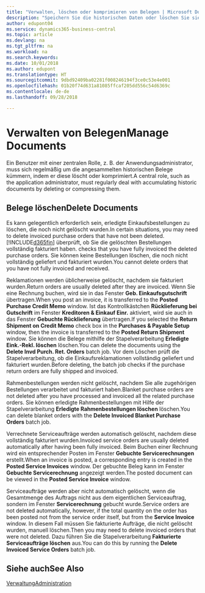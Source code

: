 ```yaml
---
title: "Verwalten, löschen oder komprimieren von Belegen | Microsoft Docs"
description: "Speichern Sie die historischen Daten oder löschen Sie sie."
author: edupont04
ms.service: dynamics365-business-central
ms.topic: article
ms.devlang: na
ms.tgt_pltfrm: na
ms.workload: na
ms.search.keywords: 
ms.date: 10/01/2018
ms.author: edupont
ms.translationtype: HT
ms.sourcegitcommit: 9dbd92409ba02281f008246194f3ce0c53e4e001
ms.openlocfilehash: 01b20f74d631a81085ffcaf205dd556c54d6369c
ms.contentlocale: de-de
ms.lasthandoff: 09/28/2018

---
```

# <a name="manage-documents"></a><span data-ttu-id="13e1f-103">Verwalten von Belegen</span><span class="sxs-lookup"><span data-stu-id="13e1f-103">Manage Documents</span></span>
<span data-ttu-id="13e1f-104">Ein Benutzer mit einer zentralen Rolle, z. B. der Anwendungsadministrator, muss sich regelmäßig um die angesammelten historischen Belege kümmern, indem er diese löscht oder komprimiert.</span><span class="sxs-lookup"><span data-stu-id="13e1f-104">A central role, such as the application administrator, must regularly deal with accumulating historic documents by deleting or compressing them.</span></span>  

## <a name="delete-documents"></a><span data-ttu-id="13e1f-105">Belege löschen</span><span class="sxs-lookup"><span data-stu-id="13e1f-105">Delete Documents</span></span>
<span data-ttu-id="13e1f-106">Es kann gelegentlich erforderlich sein, erledigte Einkaufsbestellungen zu löschen, die noch nicht gelöscht wurden.</span><span class="sxs-lookup"><span data-stu-id="13e1f-106">In certain situations, you may need to delete invoiced purchase orders that have not been deleted.</span></span> [!INCLUDE[d365fin](includes/d365fin_md.md)] <span data-ttu-id="13e1f-107">überprüft, ob Sie die gelöschten Bestellungen vollständig fakturiert haben.</span><span class="sxs-lookup"><span data-stu-id="13e1f-107"> checks that you have fully invoiced the deleted purchase orders.</span></span> <span data-ttu-id="13e1f-108">Sie können keine Bestellungen löschen, die noch nicht vollständig geliefert und fakturiert wurden.</span><span class="sxs-lookup"><span data-stu-id="13e1f-108">You cannot delete orders that you have not fully invoiced and received.</span></span>  

<span data-ttu-id="13e1f-109">Reklamationen werden üblicherweise gelöscht, nachdem sie fakturiert wurden.</span><span class="sxs-lookup"><span data-stu-id="13e1f-109">Return orders are usually deleted after they are invoiced.</span></span> <span data-ttu-id="13e1f-110">Wenn Sie eine Rechnung buchen, wird sie in das Fenster **Geb. Einkaufsgutschrift** übertragen.</span><span class="sxs-lookup"><span data-stu-id="13e1f-110">When you post an invoice, it is transferred to the **Posted Purchase Credit Memo** window.</span></span> <span data-ttu-id="13e1f-111">Ist das Kontrollkästchen **Rücklieferung bei Gutschrift** im Fenster **Kreditoren & Einkauf Einr.** aktiviert, wird sie auch in das Fenster **Gebuchte Rücklieferung** übertragen.</span><span class="sxs-lookup"><span data-stu-id="13e1f-111">If you selected the **Return Shipment on Credit Memo** check box in the **Purchases & Payable Setup** window, then the invoice is transferred to the **Posted Return Shipment** window.</span></span> <span data-ttu-id="13e1f-112">Sie können die Belege mithilfe der Stapelverarbeitung **Erledigte Eink.-Rekl. löschen** löschen.</span><span class="sxs-lookup"><span data-stu-id="13e1f-112">You can delete the documents using the **Delete Invd Purch. Ret. Orders** batch job.</span></span> <span data-ttu-id="13e1f-113">Vor dem Löschen prüft die Stapelverarbeitung, ob die Einkaufsreklamationen vollständig geliefert und fakturiert wurden.</span><span class="sxs-lookup"><span data-stu-id="13e1f-113">Before deleting, the batch job checks if the purchase return orders are fully shipped and invoiced.</span></span>  

<span data-ttu-id="13e1f-114">Rahmenbestellungen werden nicht gelöscht, nachdem Sie alle zugehörigen Bestellungen verarbeitet und fakturiert haben.</span><span class="sxs-lookup"><span data-stu-id="13e1f-114">Blanket purchase orders are not deleted after you have processed and invoiced all the related purchase orders.</span></span> <span data-ttu-id="13e1f-115">Sie können erledigte Rahmenbestellungen mit Hilfe der Stapelverarbeitung **Erledigte Rahmenbestellungen löschen** löschen.</span><span class="sxs-lookup"><span data-stu-id="13e1f-115">You can delete blanket orders with the **Delete Invoiced Blanket Purchase Orders** batch job.</span></span>  

<span data-ttu-id="13e1f-116">Verrechnete Serviceaufträge werden automatisch gelöscht, nachdem diese vollständig fakturiert wurden.</span><span class="sxs-lookup"><span data-stu-id="13e1f-116">Invoiced service orders are usually deleted automatically after having been fully invoiced.</span></span> <span data-ttu-id="13e1f-117">Beim Buchen einer Rechnung wird ein entsprechender Posten im Fenster **Gebuchte Servicerechnungen** erstellt.</span><span class="sxs-lookup"><span data-stu-id="13e1f-117">When an invoice is posted, a corresponding entry is created in the **Posted Service Invoices** window.</span></span> <span data-ttu-id="13e1f-118">Der gebuchte Beleg kann im Fenster **Gebuchte Servicerechnung** angezeigt werden.</span><span class="sxs-lookup"><span data-stu-id="13e1f-118">The posted document can be viewed in the **Posted Service Invoice** window.</span></span>  

<span data-ttu-id="13e1f-119">Serviceaufträge werden aber nicht automatisch gelöscht, wenn die Gesamtmenge des Auftrags nicht aus dem eigentlichen Serviceauftrag, sondern im Fenster **Servicerechnung** gebucht wurde.</span><span class="sxs-lookup"><span data-stu-id="13e1f-119">Service orders are not deleted automatically, however, if the total quantity on the order has been posted not from the service order itself, but from the **Service Invoice** window.</span></span> <span data-ttu-id="13e1f-120">In diesem Fall müssen Sie fakturierte Aufträge, die nicht gelöscht wurden, manuell löschen.</span><span class="sxs-lookup"><span data-stu-id="13e1f-120">Then you may need to delete invoiced orders that were not deleted.</span></span> <span data-ttu-id="13e1f-121">Dazu führen Sie die Stapelverarbeitung **Fakturierte Serviceaufträge löschen** aus.</span><span class="sxs-lookup"><span data-stu-id="13e1f-121">You can do this by running the **Delete Invoiced Service Orders** batch job.</span></span>  

## <a name="see-also"></a><span data-ttu-id="13e1f-122">Siehe auch</span><span class="sxs-lookup"><span data-stu-id="13e1f-122">See Also</span></span>  
[<span data-ttu-id="13e1f-123">Verwaltung</span><span class="sxs-lookup"><span data-stu-id="13e1f-123">Administration</span></span>](admin-setup-and-administration.md)  

